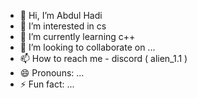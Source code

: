 - 👋 Hi, I’m Abdul Hadi
- 👀 I’m interested in cs
- 🌱 I’m currently learning c++
- 💞️ I’m looking to collaborate on ...
- 📫 How to reach me - discord ( alien_1.1 )
- 😄 Pronouns: ...
- ⚡ Fun fact: ...

<!---
meAlien/meAlien is a ✨ special ✨ repository because its `README.md` (this file) appears on your GitHub profile.
You can click the Preview link to take a look at your changes.
--->
